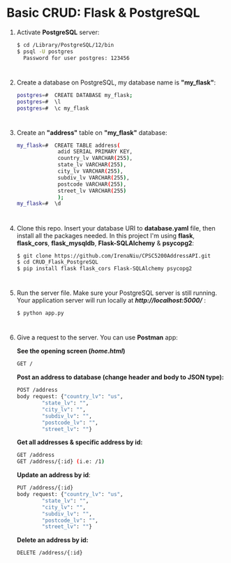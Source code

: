 # Basic CRUD: Flask & PostgreSQL

1. Activate __PostgreSQL__ server:
    
    ```bash
    $ cd /Library/PostgreSQL/12/bin
    $ psql -U postgres
      Password for user postgres: 123456
    ```

#

2. Create a database on PostgreSQL, my database name is __"my_flask"__:
    
    ```bash
    postgres=#  CREATE DATABASE my_flask;
    postgres=#  \l 
    postgres=#  \c my_flask
    ``` 

#

3. Create an __"address"__ table on __"my_flask"__ database:
    
    ```bash
    my_flask=#  CREATE TABLE address(
                 adid SERIAL PRIMARY KEY,
                 country_lv VARCHAR(255),
                 state_lv VARCHAR(255),
                 city_lv VARCHAR(255),
                 subdiv_lv VARCHAR(255),
                 postcode VARCHAR(255),
                 street_lv VARCHAR(255)
                 ); 
    my_flask=#  \d
    ``` 

#

4. Clone this repo. Insert your database URI to __database.yaml__ file, then install all the packages needed. In this project I'm using __flask__, __flask_cors__, __flask_mysqldb__, __Flask-SQLAlchemy__ & __psycopg2__:
    ```bash
    $ git clone https://github.com/IrenaNiu/CPSC5200AddressAPI.git
    $ cd CRUD_Flask_PostgreSQL
    $ pip install flask flask_cors Flask-SQLAlchemy psycopg2
    ```

#

5. Run the server file. Make sure your PostgreSQL server is still running. Your application server will run locally at __*http://localhost:5000/*__ :
    ```bash
    $ python app.py
    ```

#

6. Give a request to the server. You can use __Postman__ app:
    
    __See the opening screen (*home.html*)__
    ```bash
    GET /
    ```

    __Post an address to database (change header and body to JSON type):__ 
    ```bash
    POST /address
    body request: {"country_lv": "us",
            "state_lv": "",
            "city_lv": "",
            "subdiv_lv": "",
            "postcode_lv": "",
            "street_lv": ""}
    ```
    __Get all addresses & specific address by id:__
    ```bash
    GET /address
    GET /address/{:id} (i.e: /1)
    ```
    __Update an address by id__:
    ```bash
    PUT /address/{:id}
    body request: {"country_lv": "us",
            "state_lv": "",
            "city_lv": "",
            "subdiv_lv": "",
            "postcode_lv": "",
            "street_lv": ""}
    ```
    __Delete an address by id:__
    ```bash
    DELETE /address/{:id}
    ```

#
